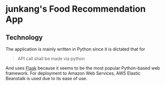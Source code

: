 # junkang's Food Recommendation App

## Technology

The application is mainly written in Python since it is dictated that for 
> API call shall be made via python

And uses [Flask](https://flask.palletsprojects.com/) because it seems to be the most popular Python-based web framework. 
For deployment to Amazon Web Services, AWS Elastic Beanstalk is used due to its ease of use.
